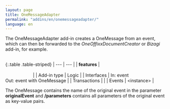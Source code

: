 ```yaml
---
layout: page
title: OneMessageAdapter
permalink: "addins/en/onemessageadapter/"
language: en
---
```


The OneMessageAdapter add-in creates a OneMessage from an event, which can then be forwarded to the _OneOffixxDocumentCreator_ or _Bizagi_ add-in, for example.
<br /><br />

{:.table .table-striped}
| --- | --- |
| __features__ | &nbsp;&nbsp;&nbsp;&nbsp;&nbsp;&nbsp;&nbsp;&nbsp;&nbsp;&nbsp;&nbsp;&nbsp;&nbsp;&nbsp;&nbsp;&nbsp;&nbsp;&nbsp;&nbsp;&nbsp;&nbsp;&nbsp;&nbsp;&nbsp;&nbsp;&nbsp;&nbsp;&nbsp;&nbsp;&nbsp;&nbsp;&nbsp;&nbsp;&nbsp;&nbsp;&nbsp;&nbsp;&nbsp;&nbsp;&nbsp;&nbsp;&nbsp;&nbsp;&nbsp;&nbsp;&nbsp;&nbsp;&nbsp;&nbsp;&nbsp;&nbsp;&nbsp;&nbsp;&nbsp;&nbsp;&nbsp;&nbsp;&nbsp;&nbsp;&nbsp;&nbsp;&nbsp;&nbsp;&nbsp;&nbsp;&nbsp;&nbsp;&nbsp;&nbsp;&nbsp;&nbsp;&nbsp;&nbsp;&nbsp;&nbsp;&nbsp;&nbsp;&nbsp;&nbsp;&nbsp;&nbsp;&nbsp;&nbsp;&nbsp;&nbsp;&nbsp;&nbsp;&nbsp;&nbsp;&nbsp;&nbsp;&nbsp;&nbsp;&nbsp;&nbsp;&nbsp;&nbsp;&nbsp;&nbsp;&nbsp;&nbsp;&nbsp;&nbsp;&nbsp;&nbsp;&nbsp;&nbsp;&nbsp;&nbsp;&nbsp;&nbsp;&nbsp;&nbsp;&nbsp;&nbsp;&nbsp;&nbsp;&nbsp;&nbsp;&nbsp;&nbsp;&nbsp;&nbsp;&nbsp;&nbsp;&nbsp;&nbsp;&nbsp;&nbsp;&nbsp;&nbsp;&nbsp;&nbsp;&nbsp;&nbsp;&nbsp;&nbsp;&nbsp;&nbsp;&nbsp;&nbsp;&nbsp;&nbsp;&nbsp;&nbsp;&nbsp;&nbsp;&nbsp;&nbsp; |
| Add-in type | Logic |
| Interfaces | In: event<br /> Out: event with OneMessage |
| Transactions | |
| Events | &lt;instance&gt; |

The OneMessage contains the name of the original event in the parameter __originalEvent__ and __/parameters__ contains all parameters of the original event as key-value pairs.
